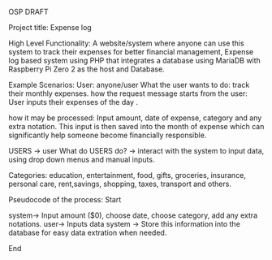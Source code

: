 OSP DRAFT

Project title: Expense log

High Level Functionality: A website/system where anyone can use this system to track their expenses for better financial management, Expense log based system using PHP that integrates a database using MariaDB with Raspberry Pi Zero 2 as the host and Database.

Example Scenarios:
User: anyone/user
What the user wants to do: track their monthly expenses.
how the request message starts from the user: User inputs their expenses of the day .

how it may be processed: Input amount, date of expense, category and any extra notation. This input is then saved into the month of expense which can significantly help someone become financially responsible.

USERS -> user
What do USERS do? -> interact with the system to input data, using drop down menus and manual inputs.

Categories: education, entertainment, food, gifts, groceries, insurance, personal care, rent,savings, shopping, taxes, transport and others.

Pseudocode of the process:
Start

system-> Input amount ($0), choose date, choose category, add any extra notations.
user-> Inputs data
system -> Store this information into the database for easy data extration when needed.

End
